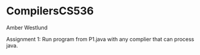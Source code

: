 # CompilersCS536

Amber Westlund

Assignment 1: Run program from P1.java with any complier that can process java.
